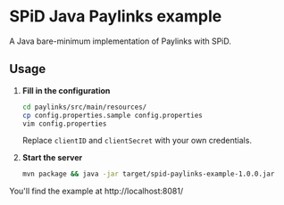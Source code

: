 # SPiD Java Paylinks example

A Java bare-minimum implementation of Paylinks with SPiD.

## Usage

1. **Fill in the configuration**

   ```sh
   cd paylinks/src/main/resources/
   cp config.properties.sample config.properties
   vim config.properties
   ```

   Replace `clientID` and `clientSecret` with your own credentials.

2. **Start the server**

   ```sh
   mvn package && java -jar target/spid-paylinks-example-1.0.0.jar
   ```

You'll find the example at http://localhost:8081/
